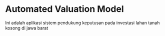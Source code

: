 # Automated Valuation Model
Ini adalah aplikasi sistem pendukung keputusan pada investasi lahan tanah kosong di jawa barat
